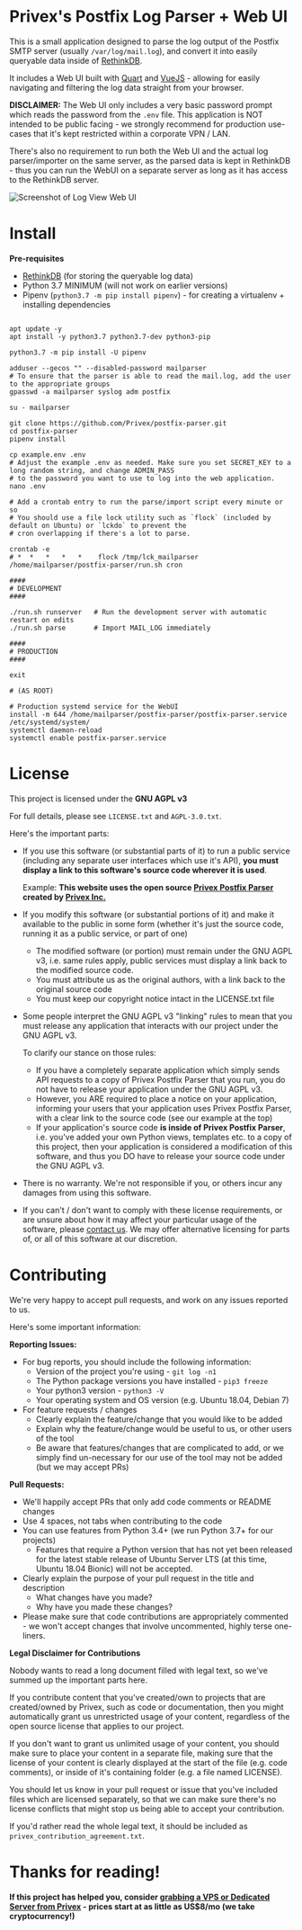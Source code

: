 
Privex's Postfix Log Parser + Web UI
=====================================

This is a small application designed to parse the log output of the Postfix SMTP server (usually `/var/log/mail.log`),
and convert it into easily queryable data inside of [RethinkDB](https://rethinkdb.com/).

It includes a Web UI built with [Quart](https://github.com/pgjones/quart) and [VueJS](https://vuejs.org/) - allowing
for easily navigating and filtering the log data straight from your browser.

**DISCLAIMER:** The Web UI only includes a very basic password prompt which reads the password from the `.env` file.
This application is NOT intended to be public facing - we strongly recommend for production use-cases that it's
kept restricted within a corporate VPN / LAN.

There's also no requirement to run both the Web UI and the actual log parser/importer on the same server, as the
parsed data is kept in RethinkDB - thus you can run the WebUI on a separate server as long as it has access to the
RethinkDB server.


![Screenshot of Log View Web UI](https://cdn.privex.io/github/postfix-parser/postfix-parser.png)


Install
========

**Pre-requisites**

 - [RethinkDB](https://rethinkdb.com/) (for storing the queryable log data)
 - Python 3.7 MINIMUM (will not work on earlier versions)
 - Pipenv (`python3.7 -m pip install pipenv`) - for creating a virtualenv + installing dependencies


```

apt update -y
apt install -y python3.7 python3.7-dev python3-pip

python3.7 -m pip install -U pipenv

adduser --gecos "" --disabled-password mailparser
# To ensure that the parser is able to read the mail.log, add the user to the appropriate groups
gpasswd -a mailparser syslog adm postfix

su - mailparser

git clone https://github.com/Privex/postfix-parser.git
cd postfix-parser
pipenv install

cp example.env .env
# Adjust the example .env as needed. Make sure you set SECRET_KEY to a long random string, and change ADMIN_PASS 
# to the password you want to use to log into the web application.
nano .env

# Add a crontab entry to run the parse/import script every minute or so
# You should use a file lock utility such as `flock` (included by default on Ubuntu) or `lckdo` to prevent the
# cron overlapping if there's a lot to parse.

crontab -e
# *  *   *   *   *    flock /tmp/lck_mailparser /home/mailparser/postfix-parser/run.sh cron

####
# DEVELOPMENT
####

./run.sh runserver   # Run the development server with automatic restart on edits
./run.sh parse       # Import MAIL_LOG immediately

####
# PRODUCTION
####

exit

# (AS ROOT)

# Production systemd service for the WebUI
install -m 644 /home/mailparser/postfix-parser/postfix-parser.service /etc/systemd/system/
systemctl daemon-reload
systemctl enable postfix-parser.service

```

# License

This project is licensed under the **GNU AGPL v3**

For full details, please see `LICENSE.txt` and `AGPL-3.0.txt`.

Here's the important parts:

 - If you use this software (or substantial parts of it) to run a public service (including any separate user interfaces 
   which use it's API), **you must display a link to this software's source code wherever it is used**.
   
   Example: **This website uses the open source [Privex Postfix Parser](https://github.com/Privex/postfix-parser)
   created by [Privex Inc.](https://www.privex.io)**
   
 - If you modify this software (or substantial portions of it) and make it available to the public in some 
   form (whether it's just the source code, running it as a public service, or part of one) 
    - The modified software (or portion) must remain under the GNU AGPL v3, i.e. same rules apply, public services must
      display a link back to the modified source code.
    - You must attribute us as the original authors, with a link back to the original source code
    - You must keep our copyright notice intact in the LICENSE.txt file

 - Some people interpret the GNU AGPL v3 "linking" rules to mean that you must release any application that interacts
   with our project under the GNU AGPL v3.
   
   To clarify our stance on those rules: 
   
   - If you have a completely separate application which simply sends API requests to a copy of Privex Postfix Parser
     that you run, you do not have to release your application under the GNU AGPL v3. 
   - However, you ARE required to place a notice on your application, informing your users that your application
     uses Privex Postfix Parser, with a clear link to the source code (see our example at the top)
   - If your application's source code **is inside of Privex Postfix Parser**, i.e. you've added your own Python
     views, templates etc. to a copy of this project, then your application is considered a modification of this
     software, and thus you DO have to release your source code under the GNU AGPL v3.

 - There is no warranty. We're not responsible if you, or others incur any damages from using this software.
 
 - If you can't / don't want to comply with these license requirements, or are unsure about how it may affect
   your particular usage of the software, please [contact us](https://www.privex.io/contact/). 
   We may offer alternative licensing for parts of, or all of this software at our discretion.


# Contributing

We're very happy to accept pull requests, and work on any issues reported to us. 

Here's some important information:

**Reporting Issues:**

 - For bug reports, you should include the following information:
     - Version of the project you're using - `git log -n1`
     - The Python package versions you have installed - `pip3 freeze`
     - Your python3 version - `python3 -V`
     - Your operating system and OS version (e.g. Ubuntu 18.04, Debian 7)
 - For feature requests / changes
     - Clearly explain the feature/change that you would like to be added
     - Explain why the feature/change would be useful to us, or other users of the tool
     - Be aware that features/changes that are complicated to add, or we simply find un-necessary for our use of the tool 
       may not be added (but we may accept PRs)
    
**Pull Requests:**

 - We'll happily accept PRs that only add code comments or README changes
 - Use 4 spaces, not tabs when contributing to the code
 - You can use features from Python 3.4+ (we run Python 3.7+ for our projects)
    - Features that require a Python version that has not yet been released for the latest stable release
      of Ubuntu Server LTS (at this time, Ubuntu 18.04 Bionic) will not be accepted. 
 - Clearly explain the purpose of your pull request in the title and description
     - What changes have you made?
     - Why have you made these changes?
 - Please make sure that code contributions are appropriately commented - we won't accept changes that involve 
   uncommented, highly terse one-liners.

**Legal Disclaimer for Contributions**

Nobody wants to read a long document filled with legal text, so we've summed up the important parts here.

If you contribute content that you've created/own to projects that are created/owned by Privex, such as code or 
documentation, then you might automatically grant us unrestricted usage of your content, regardless of the open source 
license that applies to our project.

If you don't want to grant us unlimited usage of your content, you should make sure to place your content
in a separate file, making sure that the license of your content is clearly displayed at the start of the file 
(e.g. code comments), or inside of it's containing folder (e.g. a file named LICENSE). 

You should let us know in your pull request or issue that you've included files which are licensed
separately, so that we can make sure there's no license conflicts that might stop us being able
to accept your contribution.

If you'd rather read the whole legal text, it should be included as `privex_contribution_agreement.txt`.

# Thanks for reading!

**If this project has helped you, consider [grabbing a VPS or Dedicated Server from Privex](https://www.privex.io) - prices start at as little as US$8/mo (we take cryptocurrency!)**
